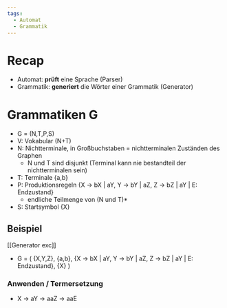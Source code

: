```yaml
---
tags:
  - Automat
  - Grammatik
---
```


# Recap
- Automat: **prüft** eine Sprache (Parser)
- Grammatik: **generiert** die Wörter einer Grammatik (Generator)

# Grammatiken G
- G = (N,T,P,S)
- V: Vokabular (N+T)
- N: Nichtterminale, in Großbuchstaben = nichtterminalen Zuständen des Graphen
    - N und T sind disjunkt (Terminal kann nie bestandteil der nichtterminalen sein)
- T: Terminale {a,b}
- P: Produktionsregeln {X -> bX | aY, Y -> bY | aZ, Z -> bZ | aY | E: Endzustand}
    - endliche Teilmenge von (N und T)*
- S: Startsymbol {X}

## Beispiel
[[Generator exc]]
- G = (
        {X,Y,Z},
        {a,b},
        {X -> bX | aY, Y -> bY | aZ, Z -> bZ | aY | E: Endzustand}, 
        {X}
    )

### Anwenden / Termersetzung
- X -> aY -> aaZ -> aaE
